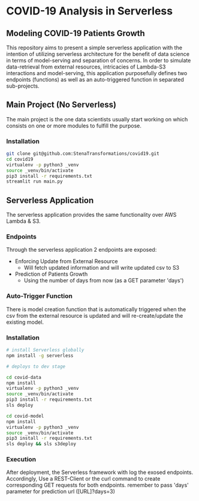 # COVID-19 Analysis in Serverless

## Modeling COVID-19 Patients Growth

This repository aims to present a simple serverless application with the intention of utilizing serverless architecture for the benefit of data science in terms of model-serving and separation of concerns.
In order to simulate data-retrieval from external resources, intricacies of Lambda-S3 interactions and model-serving, this application purposefully defines two endpoints (functions) as well as an auto-triggered function in separated sub-projects.

## Main Project (No Serverless)

The main project is the one data scientists usually start working on which consists on one or more modules to fulfill the purpose.

### Installation

```bash
git clone git@github.com:StenaTransformations/covid19.git
cd covid19
virtualenv -p python3 _venv
source _venv/bin/activate
pip3 install -r requirements.txt
streamlit run main.py
```

## Serverless Application

The serverless application provides the same functionality over AWS Lambda & S3.

### Endpoints

Through the serverless application 2 endpoints are exposed:

- Enforcing Update from External Resource
  - Will fetch updated information and will write updated csv to S3
- Prediction of Patients Growth
  - Using the number of days from now (as a GET parameter 'days')

### Auto-Trigger Function

There is model creation function that is automatically triggered when the csv from the external resource is updated and will re-create/update the existing model.

### Installation

```bash
# install Serverless globally
npm install -g serverless

# deploys to dev stage

cd covid-data
npm install
virtualenv -p python3 _venv
source _venv/bin/activate
pip3 install -r requirements.txt
sls deploy

cd covid-model
npm install
virtualenv -p python3 _venv
source _venv/bin/activate
pip3 install -r requirements.txt
sls deploy && sls s3deploy
```

### Execution

After deployment, the Serverless framework with log the exosed endpoints. Accordingly, Use a REST-Client or the curl command to create corresponding GET requests for both endpoints. remember to pass 'days' parameter for prediction url ([URL]?days=3)
